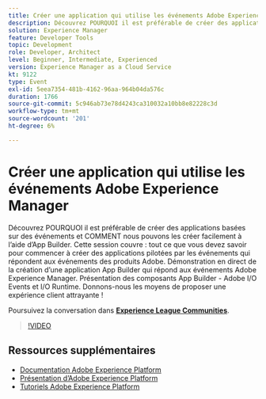 ```yaml
---
title: Créer une application qui utilise les événements Adobe Experience Manager
description: Découvrez POURQUOI il est préférable de créer des applications basées sur des événements et COMMENT nous pouvons les créer facilement à l’aide d’App Builder. Cette session couvre tout ce que vous devez savoir pour commencer à créer des applications pilotées par les événements qui répondent aux événements des produits Adobe. Démonstration en direct de la création d’une application App Builder qui répond aux événements Adobe Experience Manager. Présentation des composants App Builder - Adobe I/O Events et I/O Runtime. Donnons-nous les moyens de proposer une expérience client attrayante !
solution: Experience Manager
feature: Developer Tools
topic: Development
role: Developer, Architect
level: Beginner, Intermediate, Experienced
version: Experience Manager as a Cloud Service
kt: 9122
type: Event
exl-id: 5eea7354-481b-4162-96aa-964b04da576c
duration: 1766
source-git-commit: 5c946ab73e78d4243ca310032a10bb8e82228c3d
workflow-type: tm+mt
source-wordcount: '201'
ht-degree: 6%

---
```


# Créer une application qui utilise les événements Adobe Experience Manager

Découvrez POURQUOI il est préférable de créer des applications basées sur des événements et COMMENT nous pouvons les créer facilement à l’aide d’App Builder. Cette session couvre : tout ce que vous devez savoir pour commencer à créer des applications pilotées par les événements qui répondent aux événements des produits Adobe. Démonstration en direct de la création d’une application App Builder qui répond aux événements Adobe Experience Manager. Présentation des composants App Builder - Adobe I/O Events et I/O Runtime. Donnons-nous les moyens de proposer une expérience client attrayante !

Poursuivez la conversation dans **[Experience League Communities](https://adobe.ly/3ipjs8p)**.

>[!VIDEO](https://video.tv.adobe.com/v/337566/?quality=12&learn=on&hidetitle=true)

## Ressources supplémentaires

- [Documentation Adobe Experience Platform](https://experienceleague.adobe.com/docs/experience-platform.html?lang=fr)
- [Présentation d’Adobe Experience Platform](https://experienceleague.adobe.com/docs/experience-platform/landing/home.html?lang=fr)
- [Tutoriels Adobe Experience Platform](https://experienceleague.adobe.com/docs/platform-learn/tutorials/overview.html?lang=fr)
